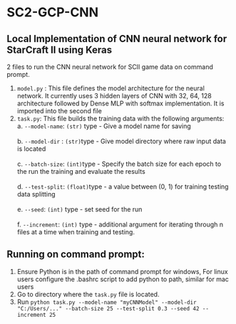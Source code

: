 # SC2-GCP-CNN

## Local Implementation of CNN neural network for StarCraft II using Keras
2 files to run the CNN neural network for SCII game data on command prompt.
1. ```model.py``` : This file defines the model architecture for the neural network. It currently uses 3 hidden layers of CNN with 32, 64, 128 architecture followed by Dense MLP with softmax implementation. It is imported into the second file
2. ``` task.py ```: This file builds the training data with the following arguments:<br/>
    a. ```--model-name```: ```(str)``` type  - Give a model name for saving<br/>  
    b. ```--model-dir``` : ```(str)```type   - Give model directory where raw input data is located   <br/>    
    c. ```--batch-size```: ```(int)```type   - Specify the batch size for each epoch to the run the training and evaluate the results<br/>  
    d. ```--test-split```: ```(float)```type - a value between (0, 1) for training testing data splitting <br/>  
    e. ```--seed```: ```(int)``` type        - set seed for the run <br/>  
    f. ```--increment```: ```(int)``` type   - additional argument for iterating through n files at a time when training and testing.
 
## Running on command prompt:
1. Ensure Python is in the path of command prompt for windows, For linux users configure the .bashrc script to add python to path, similar for mac users <br/>
2. Go to directory where the ```task.py``` file is located. </br>
3. Run ``` python task.py --model-name "myCNNModel" --model-dir "C:/Users/..." --batch-size 25 --test-split 0.3 --seed 42 --increment 25 ```
